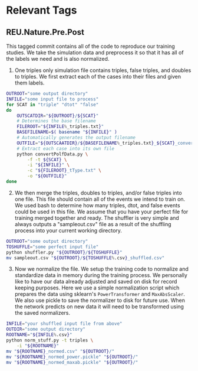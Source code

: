 # Relevant Tags

## REU.Nature.Pre.Post

This tagged commit contains all of the code to reproduce our training studies.
We take the simulation data and preprocess it so that it has all of the labels
we need and is also normalized.


1. One triples only simulation file contains triples, false triples, and doubles to 
triples.
We first extract each of the cases into their files and given them labels.
```bash
OUTROOT="some output directory"
INFILE="some input file to process"
for SCAT in "triple" "dtot" "false"
do
    OUTSCATDIR="${OUTROOT}/${SCAT}"
    # Determines the base filename
    FILEROOT="${INFILE%_triples.txt}"
    BASEFILENAME=$( basename "${INFILE}" )
    # Automatically generates the output filename
    OUTFILE="${OUTSCAATDIR}/${BASEFILENAME%_triples.txt}_${SCAT}_converted.csv"
    # Extract each case into its own file
    python convertPolfData.py \
        -f -t ${SCAT} \
        -i "${INFILE}" \
        -c "${FILEROOT}_tType.txt" \
        -o "${OUTFILE}"
done 
```

2. We then merge the triples, doubles to triples, and/or false triples
into one file. 
This file should contain all of the events we intend to train on.
We used bash to determine how many triples, dtot, and false events could
be used in this file.
We assume that you have your perfect file for training merged together
and ready.
The shuffler is very simple and always outputs a "sampleout.csv"
file as a result of the shuffling process into your current working directory.
```bash
OUTROOT="some output directory"
TOSHUFFLE="some perfect input file"
python shuffler.py "${OUTROOT}/${TOSHUFFLE}"
mv sampleout.csv "${OUTROOT}/${TOSHUFFLE%.csv}_shuffled.csv"
```

3. Now we normalize the file. 
We setup the training code to normalize and standardize data in memory during 
the training process.
We personally like to have our data already adjusted and saved on disk
for record keeping purposes.
Here we use a simple normalization script which prepares the data
using sklearn's `PowerTransformer` and `MaxAbsScaler`.
We also use pickle to save the normalizer to disk for future use.
When the network predicts on new data it will need to be transformed
using the saved normalizers.
```bash
INFILE="your shuffled input file from above"
OUTDIR="some output directory"
ROOTNAME="${INFILE%.csv}"
python norm_stuff.py -t triples \
    -i "${ROOTNAME}"
mv "${ROOTNAME}_normed.csv" "${OUTROOT}/"
mv "${ROOTNAME}_normed_power.pickle" "${OUTROOT}/"
mv "${ROOTNAME}_normed_maxab.pickle" "${OUTROOT}/"
```
